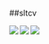 ##sltcv

<img align="left" src="https://github-readme-stats.vercel.app/api?username=NotPunchnox&show_icons=true&theme=jolly&count_private=true"/>
<img align="left" src="https://github-readme-stats.vercel.app/api/top-langs/?username=NotPunchnox&layout=compact&theme=jolly&count_private=true"/>
<img align="left" src="https://github-readme-stats.vercel.app/api/wakatime?username=NotPunchnox&theme=jolly"/>
